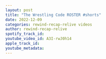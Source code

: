 ```yaml
---
layout: post
title: "The Wrestling Code ROSTER #shorts"
date: 2022-12-09
categories: rewind-recap-relive videos
author: rewind-recap-relive
spotify_track_id: 
youtube_video_id: A3I-rwJ0h14
apple_track_id: 
youtube_metadata: 
---
```

